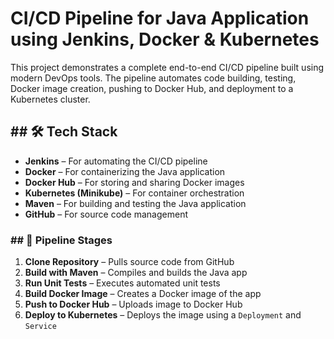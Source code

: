 <h1> CI/CD Pipeline for Java Application using Jenkins, Docker & Kubernetes </h1>

This project demonstrates a complete end-to-end CI/CD pipeline built using modern DevOps tools. The pipeline automates code building, testing, Docker image creation, pushing to Docker Hub, and deployment to a Kubernetes cluster.

<h2>## 🛠️ Tech Stack</h2>

- **Jenkins** – For automating the CI/CD pipeline
- **Docker** – For containerizing the Java application
- **Docker Hub** – For storing and sharing Docker images
- **Kubernetes (Minikube)** – For container orchestration
- **Maven** – For building and testing the Java application
- **GitHub** – For source code management

<h3>## 🚀 Pipeline Stages</h3>

1. **Clone Repository** – Pulls source code from GitHub
2. **Build with Maven** – Compiles and builds the Java app
3. **Run Unit Tests** – Executes automated unit tests
4. **Build Docker Image** – Creates a Docker image of the app
5. **Push to Docker Hub** – Uploads image to Docker Hub
6. **Deploy to Kubernetes** – Deploys the image using a `Deployment` and `Service`



